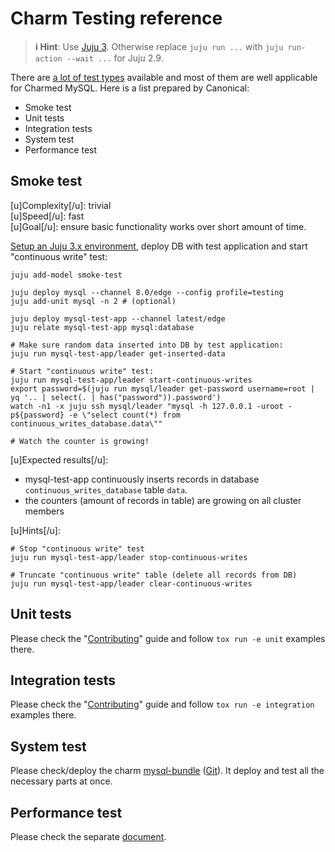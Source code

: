 # Charm Testing reference

> **:information_source: Hint**: Use [Juju 3](/t/5064). Otherwise replace `juju run ...` with `juju run-action --wait ...` for Juju 2.9.

There are [a lot of test types](https://en.wikipedia.org/wiki/Software_testing) available and most of them are well applicable for Charmed MySQL. Here is a list prepared by Canonical:

* Smoke test
* Unit tests
* Integration tests
* System test
* Performance test

## Smoke test

[u]Complexity[/u]: trivial<br/>
[u]Speed[/u]: fast<br/>
[u]Goal[/u]: ensure basic functionality works over short amount of time.

[Setup an Juju 3.x environment](/t/9924), deploy DB with test application and start "continuous write" test:
```shell
juju add-model smoke-test

juju deploy mysql --channel 8.0/edge --config profile=testing
juju add-unit mysql -n 2 # (optional)

juju deploy mysql-test-app --channel latest/edge
juju relate mysql-test-app mysql:database

# Make sure random data inserted into DB by test application:
juju run mysql-test-app/leader get-inserted-data

# Start "continuous write" test:
juju run mysql-test-app/leader start-continuous-writes
export password=$(juju run mysql/leader get-password username=root | yq '.. | select(. | has("password")).password')
watch -n1 -x juju ssh mysql/leader "mysql -h 127.0.0.1 -uroot -p${password} -e \"select count(*) from continuous_writes_database.data\""

# Watch the counter is growing!
```
[u]Expected results[/u]:

* mysql-test-app continuously inserts records in database `continuous_writes_database` table `data`.
* the counters (amount of records in table) are growing on all cluster members

[u]Hints[/u]:
```shell
# Stop "continuous write" test
juju run mysql-test-app/leader stop-continuous-writes

# Truncate "continuous write" table (delete all records from DB)
juju run mysql-test-app/leader clear-continuous-writes
```

## Unit tests

Please check the "[Contributing](https://github.com/canonical/mysql-operator/blob/main/CONTRIBUTING.md#testing)" guide and follow `tox run -e unit` examples there.

## Integration tests

Please check the "[Contributing](https://github.com/canonical/mysql-operator/blob/main/CONTRIBUTING.md#testing)" guide and follow `tox run -e integration` examples there.

## System test

Please check/deploy the charm [mysql-bundle](https://charmhub.io/mysql-bundle) ([Git](https://github.com/canonical/mysql-bundle)). It deploy and test all the necessary parts at once.

## Performance test

Please check the separate [document](/t/11073).